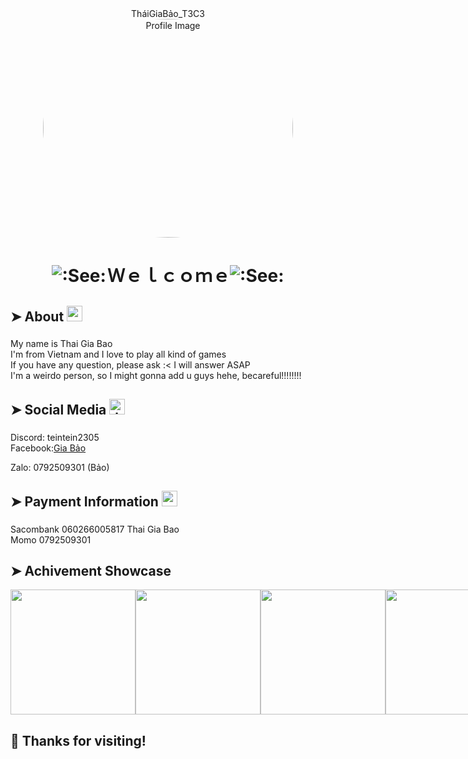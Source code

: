 <div align="center">
  TháiGiaBảo_T3C3
</div>
<div align="center">
  <img src="https://i.pinimg.com/originals/96/c6/29/96c62906cf34c5893eae8934991f37a0.gif" alt="Profile Image" width="400" height="350" style="border-radius: 50%;">
  <h1><img src="https://community.akamai.steamstatic.com/economy/emoticon/See" alt=":See:"> Ｗｅｌｃｏｍｅ<img src="https://community.akamai.steamstatic.com/economy/emoticon/See" alt=":See:">
</div>

## ➤ About <img src="https://community.akamai.steamstatic.com/economy/emoticon/mylove" alt=":mylove:" width="25" style="margin-bottom:10px;">

My name is Thai Gia Bao<br>I'm from Vietnam and I love to play all kind of games<br>If you have any question, please ask :&lt; I will answer ASAP<br>I'm a weirdo person, so I might gonna add u guys hehe, becareful!!!!!!!!</p>

## ➤ Social Media <img src="https://community.akamai.steamstatic.com/economy/emoticon/heart_eyes_yeti" alt=":heart_eyes_yeti:" width="25" style="margin-bottom:10px;">

Discord: teintein2305<br>Facebook:<a href="https://www.facebook.com/ttptein/" target="_blank" rel="noreferrer noopener">Gia Bảo</a></p>
<p>Zalo: 0792509301 (Bảo)</p>

## ➤ Payment Information <img src="https://community.akamai.steamstatic.com/economy/emoticon/CashMoneys" alt=":CashMoneys:" width="25" style="margin-bottom:10px;">
<p>Sacombank 060266005817 Thai Gia Bao<br>Momo 0792509301</p>

## ➤ Achivement Showcase

<div style="display:flex">
    <img src="https://i.pinimg.com/originals/3f/1e/e3/3f1ee3b6cbe8312c9bac9268f3ec3a8b.gif" width="200" height = "200">
<img src="https://i.pinimg.com/originals/1a/95/95/1a959521c04966d1607a83797b409325.gif" width="200" height = "200">
<img src="https://i.pinimg.com/originals/74/85/6c/74856c9f5d5d51db3deff4e38c0dea77.gif" width="200" height = "200">
<img src="https://i.pinimg.com/originals/2f/2a/22/2f2a22c61adad4ae8b8050dfea5ca5d4.gif" width="200" height = "200">
</div>


## 🎉 Thanks for visiting!
